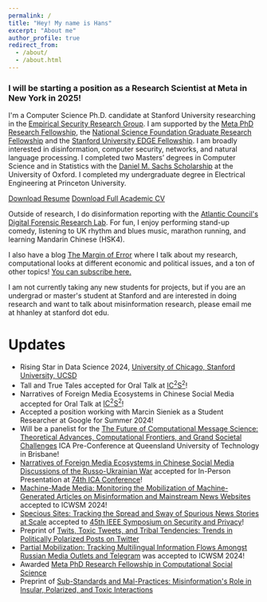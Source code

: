 ```yaml
---
permalink: /
title: "Hey! My name is Hans"
excerpt: "About me"
author_profile: true
redirect_from: 
  - /about/
  - /about.html
---
```

### I will be starting a position as a Research Scientist at Meta in New York in 2025! 

I'm a Computer Science Ph.D. candidate at Stanford University researching in the [Empirical Security Research Group](https://esrg.stanford.edu/). I am supported by the [Meta PhD Research Fellowship](https://research.facebook.com/blog/2023/4/announcing-the-2023-meta-research-phd-fellowship-award-winners/), the [National Science Foundation Graduate Research Fellowship](https://www.nsfgrfp.org/) and the [Stanford University EDGE Fellowship](https://vpge.stanford.edu/fellowships-funding/enhancing-diversity-graduate/details). I am broadly interested in disinformation, computer security, networks, and natural language processing. I completed two Masters’ degrees in Computer Science and in Statistics with the [Daniel M. Sachs Scholarship](https://sachs.princeton.edu/) at the University of Oxford. I completed my undergraduate degree in Electrical Engineering at Princeton University.

[Download Resume](https://www.hanshanley.com/files/HansWAHanley_Resume.pdf)
[Download Full Academic CV](https://www.hanshanley.com/files/Hans_WA_Hanley_CV.pdf)

Outside of research, I do disinformation reporting with the [Atlantic Council's Digital Forensic Research Lab](https://www.atlanticcouncil.org/programs/digital-forensic-research-lab/). For fun, I enjoy performing stand-up comedy, listening to UK rhythm and blues music, marathon running, and learning Mandarin Chinese (HSK4).

I also have a blog [The Margin of Error](https://www.themarginoferror.com/) where I talk about my research, computational looks at different economic and political issues, and a ton of other topics! [You can subscribe here.](https://docs.google.com/forms/d/e/1FAIpQLSeHPhVHdJ0xdCYq3wDYjkOIxgVdErP4qszNOBQYrnyzTz3xyQ/viewform)

I am not currently taking any new students for projects, but if you are an undergrad or master's student at Stanford and are interested in doing research and want to talk about  misinformation research, please email me at hhanley at stanford dot edu.


Updates
======
* Rising Star in Data Science 2024, [University of Chicago, Stanford University, UCSD](https://datascience.uchicago.edu/research/postdoctoral-programs/rising-stars/)
* Tall and True Tales accepted for Oral Talk at [IC<sup>2</sup>S<sup>2</sup>](https://ic2s2-2024.org/)!
* Narratives of Foreign Media Ecosystems in Chinese Social Media accepted for Oral Talk at [IC<sup>2</sup>S<sup>2</sup>](https://ic2s2-2024.org/)!
* Accepted a position working with Marcin Sieniek as a Student Researcher at Google for Summer 2024!
* Will be a panelist for the [The Future of Computational Message Science: Theoretical Advances, Computational Frontiers, and Grand Societal Challenges]() ICA Pre-Conference at Queensland University of Technology in Brisbane!
* [Narratives of Foreign Media Ecosystems in Chinese Social Media Discussions of the Russo-Ukrainian War]() accepted for In-Person Presentation at [74th ICA Conference](https://www.icahdq.org/mpage/ica24)!
* [Machine-Made Media: Monitoring the Mobilization of Machine-Generated Articles on Misinformation and Mainstream News Websites](https://www.hanshanley.com/files/machine_made.pdf) accepted to ICWSM 2024!
* [Specious Sites: Tracking the Spread and Sway of Spurious News Stories at Scale](https://www.hanshanley.com/files/Specious_Sites.pdf) accepted to [45th IEEE Symposium on Security and Privacy](https://sp2024.ieee-security.org/)!
* Preprint of [Twits, Toxic Tweets, and Tribal Tendencies: Trends in Politically Polarized Posts on Twitter](https://www.hanshanley.com/files/CSCW_Twits.pdf)
* [Partial Mobilization: Tracking Multilingual Information Flows Amongst Russian Media Outlets and Telegram](https://www.hanshanley.com/files/ICWSM_Partial_Mobilization.pdf) was accepted to ICWSM 2024! 
* Awarded [Meta PhD Research Fellowship in Computational Social Science](https://research.facebook.com/blog/2023/4/announcing-the-2023-meta-research-phd-fellowship-award-winners/)
* Preprint of [Sub-Standards and Mal-Practices: Misinformation's Role in Insular, Polarized, and Toxic Interactions](https://www.hanshanley.com/files/Sub_Standards_and_Mal_Practices.pdf)
